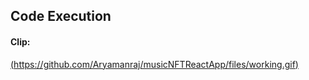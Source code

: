 ## Code Execution
#### Clip:
[(https://github.com/Aryamanraj/musicNFTReactApp/files/working.gif)](https://github.com/Aryamanraj/musicNFTReactApp/blob/master/files/working.gif)
